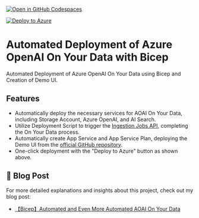 [![Open in GitHub Codespaces](https://github.com/codespaces/badge.svg)](https://codespaces.new/charliewei0716/azure-openai-on-your-data-with-bicep?quickstart=1)

[![Deploy to Azure](https://aka.ms/deploytoazurebutton)](https://portal.azure.com/#create/Microsoft.Template/uri/https%3A%2F%2Fraw.githubusercontent.com%2Fcharliewei0716%2Fazure-openai-on-your-data-with-bicep%2Fmain%2Fmain.json)

# Automated Deployment of Azure OpenAI On Your Data with Bicep

Automated Deployment of Azure OpenAI On Your Data using Bicep and Creation of Demo UI.

## Features
- Automatically deploy the necessary services for AOAI On Your Data, including Storage Account, Azure OpenAI, and AI Search.
- Utilize Deployment Script to trigger the [Ingestion Jobs API](https://learn.microsoft.com/en-us/rest/api/azureopenai/ingestion-jobs/create?view=rest-azureopenai-2024-05-01-preview&tabs=HTTP), completing the On Your Data process.
- Automatically create App Service and App Service Plan, deploying the Demo UI from the [official GitHub repository](https://github.com/microsoft/sample-app-aoai-chatGPT).
- One-click deployment with the "Deploy to Azure" button as shown above.

## 🔗 Blog Post
For more detailed explanations and insights about this project, check out my blog post:
- [【Bicep】Automated and Even More Automated AOAI On Your Data](https://www.charliewei.net/2024/07/bicep-with-aoai-on-your-data.html)
